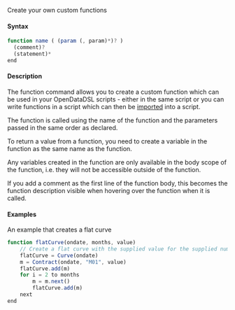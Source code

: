 Create your own custom functions

#### Syntax
```js
function name ( (param (, param)*)? )
  (comment)?
  (statement)*
end
```
#### Description

The function command allows you to create a custom function which can be used in your OpenDataDSL scripts - either in the same script or you can write functions in a script which can then be [imported](Import) into a script.

The function is called using the name of the function and the parameters passed in the same order as declared.

To return a value from a function, you need to create a variable in the function as the same name as the function.

Any variables created in the function are only available in the body scope of the function, i.e. they will not be accessible outside of the function.

If you add a comment as the first line of the function body, this becomes the function description visible when hovering over the function when it is called.

#### Examples

An example that creates a flat curve

```js
function flatCurve(ondate, months, value)
    // Create a flat curve with the supplied value for the supplied number of months
    flatCurve = Curve(ondate)
    m = Contract(ondate, "M01", value)
    flatCurve.add(m)
    for i = 2 to months
        m = m.next()
        flatCurve.add(m)
    next
end
```
